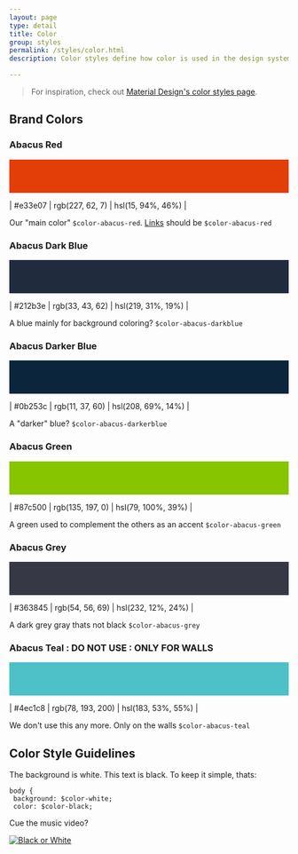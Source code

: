 ```yaml
---
layout: page
type: detail
title: Color
group: styles
permalink: /styles/color.html
description: Color styles define how color is used in the design system.

---
```


> For inspiration, check out [Material Design's color styles page](https://material.io/guidelines/style/color.html).

## Brand Colors

### Abacus Red

<div style="background: #e33e07; width: 100%; height: 60px; margin-bottom: 1em"></div>

| #e33e07 | rgb(227, 62, 7) | hsl(15, 94%, 46%) |

Our "main color" `$color-abacus-red`. <a href="#">Links</a> should be `$color-abacus-red` 

### Abacus Dark Blue

<div style="background: #212b3e; width: 100%; height: 60px; margin-bottom: 1em"></div>

| #212b3e | rgb(33, 43, 62) | hsl(219, 31%, 19%) |

A blue mainly for background coloring? `$color-abacus-darkblue`

### Abacus Darker Blue

<div style="background: #0b253c; width: 100%; height: 60px; margin-bottom: 1em"></div>

| #0b253c | rgb(11, 37, 60) | hsl(208, 69%, 14%) |

A "darker" blue? `$color-abacus-darkerblue`

### Abacus Green

<div style="background: #87c500; width: 100%; height: 60px; margin-bottom: 1em"></div>

| #87c500 | rgb(135, 197, 0) | hsl(79, 100%, 39%) |

A green used to complement the others as an accent `$color-abacus-green`

### Abacus Grey

<div style="background: #363845; width: 100%; height: 60px; margin-bottom: 1em"></div>

| #363845 | rgb(54, 56, 69) | hsl(232, 12%, 24%) |

A dark grey gray thats not black `$color-abacus-grey`

### Abacus Teal : DO NOT USE : ONLY FOR WALLS

<div style="background: #4ec1c8; width: 100%; height: 60px; margin-bottom: 1em"></div>

| #4ec1c8 | rgb(78, 193, 200) | hsl(183, 53%, 55%) |

We don't use this any more. Only on the walls `$color-abacus-teal`

## Color Style Guidelines

The background is white. This text is black. To keep it simple, thats:

~~~~
body {
 background: $color-white;
 color: $color-black;
~~~~

Cue the music video?

[![Black or White](https://img.youtube.com/vi/pTFE8cirkdQ/0.jpg)](https://www.youtube.com/watch?v=pTFE8cirkdQ)
